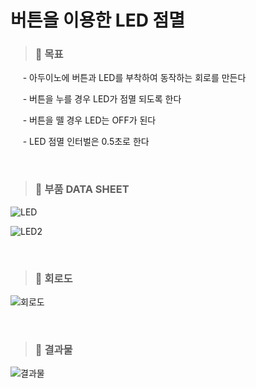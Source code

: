 버튼을 이용한 LED 점멸
=============

>### 📌 **목표**

  &nbsp;&nbsp;&nbsp;&nbsp;  - 아두이노에 버튼과 LED를 부착하여 동작하는 회로를 만든다

  &nbsp;&nbsp;&nbsp;&nbsp;  - 버튼을 누를 경우 LED가 점멸 되도록 한다

  &nbsp;&nbsp;&nbsp;&nbsp;  - 버튼을 뗄 경우 LED는 OFF가 된다

  &nbsp;&nbsp;&nbsp;&nbsp;  - LED 점멸 인터벌은 0.5초로 한다    
  
&nbsp;&nbsp;
>### 📌 **부품 DATA SHEET**


![LED](https://user-images.githubusercontent.com/52990642/71993698-e0f87680-327a-11ea-8f90-5ee00376e9fd.jpg)

![LED2](https://user-images.githubusercontent.com/52990642/71993765-ff5e7200-327a-11ea-8a19-31e3fef6682a.png)

&nbsp;&nbsp;
>### 📌 **회로도**

![회로도](https://user-images.githubusercontent.com/52990642/71993990-55cbb080-327b-11ea-8d9b-cc3bead05291.png)

&nbsp;&nbsp;
>### 📌 **결과물**

![결과물](https://user-images.githubusercontent.com/52990642/71994291-d4285280-327b-11ea-90d1-9d2275a61a05.png)
